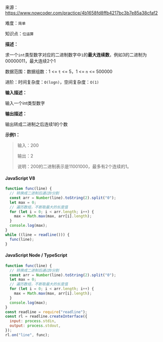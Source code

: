 来源：<https://www.nowcoder.com/practice/4b1658fd8ffb4217bc3b7e85a38cfaf2>

难度：`简单`

知识点：`位运算`

**描述：**

求一个`int`类型数字对应的二进制数字中`1`的**最大连续数**，例如3的二进制为00000011，最大连续2个1

数据范围：数据组数：1 <= `t` <= 5，1 <= `n` <= 500000

进阶：时间复杂度：`O(logn)`，空间复杂度：`O(1)`

**输入描述：**

输入一个int类型数字

**输出描述：**

输出转成二进制之后连续1的个数

**示例1：**

> 输入：200
>
> 输出：2
>
> 说明：200的二进制表示是11001000，最多有2个连续的1。

<!-- tabs:start -->

#### **JavaScript V8**

```javascript
function func(line) {
  // 转换成二进制后通过0分割
  const arr = Number(line).toString(2).split("0");
  let max = 0;
  // 遍历数组，不断取最大的长度值
  for (let i = 0; i < arr.length; i++) {
    max = Math.max(max, arr[i].length);
  }
  console.log(max);
}
while ((line = readline())) {
  func(line);
}
```

#### **JavaScript Node / TypeScript**

```javascript
function func(line) {
  // 转换成二进制后通过0分割
  const arr = Number(line).toString(2).split("0");
  let max = 0;
  // 遍历数组，不断取最大的长度值
  for (let i = 0; i < arr.length; i++) {
    max = Math.max(max, arr[i].length);
  }
  console.log(max);
}
const readline = require("readline");
const rl = readline.createInterface({
  input: process.stdin,
  output: process.stdout,
});
rl.on("line", func);
```

<!-- tabs:end -->
